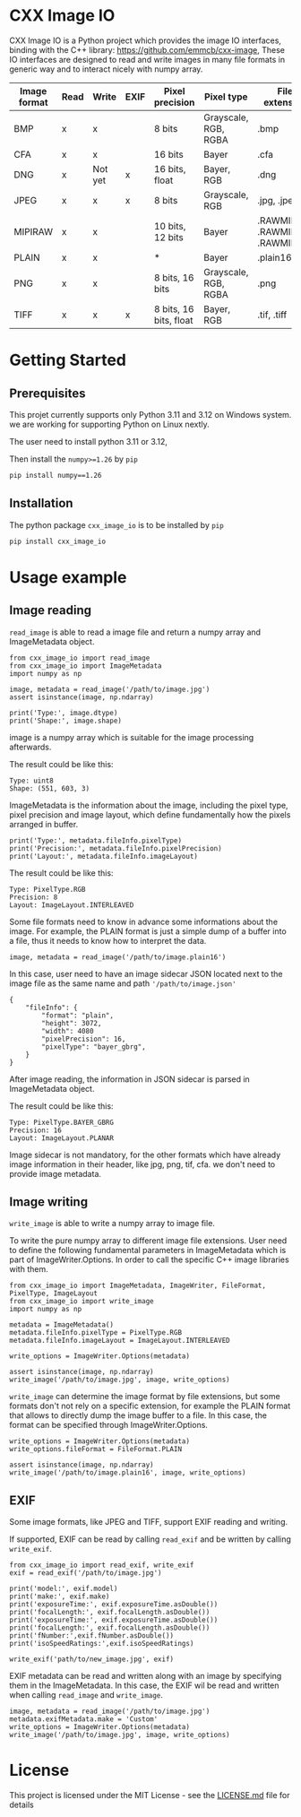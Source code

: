 # CXX Image IO

CXX Image IO is a Python project which provides the image IO interfaces, binding with the C++ library: https://github.com/emmcb/cxx-image,
These IO interfaces are designed to read and write images in many file formats in generic way and to interact nicely with numpy array.

| Image format  | Read | Write  | EXIF | Pixel precision        | Pixel type           | File extension                   |
|---------------|------|--------|------|------------------------|----------------------|----------------------------------|
| BMP           | x    | x      |      | 8 bits                 | Grayscale, RGB, RGBA | .bmp                             |
| CFA           | x    | x      |      | 16 bits                | Bayer                | .cfa                             |
| DNG           | x    | Not yet| x    | 16 bits, float         | Bayer, RGB           | .dng                             |
| JPEG          | x    | x      | x    | 8 bits                 | Grayscale, RGB       | .jpg, .jpeg                      |
| MIPIRAW       | x    | x      |      | 10 bits, 12 bits       | Bayer                | .RAWMIPI, .RAWMIPI10, .RAWMIPI12 |
| PLAIN         | x    | x      |      | *                      | Bayer                | .plain16                         |
| PNG           | x    | x      |      | 8 bits, 16 bits        | Grayscale, RGB, RGBA | .png                             |
| TIFF          | x    | x      | x    | 8 bits, 16 bits, float | Bayer, RGB           | .tif, .tiff                      |

# Getting Started

## Prerequisites

This projet currently supports only Python 3.11 and 3.12 on Windows system. we are working for supporting Python on Linux nextly.

The user need to install python 3.11 or 3.12,

Then install the `numpy>=1.26` by `pip`

```sh
pip install numpy==1.26
```

## Installation

The python package `cxx_image_io` is to be installed by `pip`

```sh
pip install cxx_image_io
```

# Usage example

## Image reading

`read_image` is able to read a image file and return a numpy array and ImageMetadata object.

~~~~~~~~~~~~~~~{.python}
from cxx_image_io import read_image
from cxx_image_io import ImageMetadata
import numpy as np

image, metadata = read_image('/path/to/image.jpg')
assert isinstance(image, np.ndarray)

print('Type:', image.dtype)
print('Shape:', image.shape)
~~~~~~~~~~~~~~~

image is a numpy array which is suitable for the image processing afterwards.

The result could be like this:
~~~~~~~~~~~~~~~{.sh}
Type: uint8
Shape: (551, 603, 3)
~~~~~~~~~~~~~~~

ImageMetadata is the information about the image, including the pixel type, pixel precision and image layout, which define fundamentally how the pixels arranged in buffer.

~~~~~~~~~~~~~~~{.python}
print('Type:', metadata.fileInfo.pixelType)
print('Precision:', metadata.fileInfo.pixelPrecision)
print('Layout:', metadata.fileInfo.imageLayout)
~~~~~~~~~~~~~~~

The result could be like this:
~~~~~~~~~~~~~~~{.sh}
Type: PixelType.RGB
Precision: 8
Layout: ImageLayout.INTERLEAVED
~~~~~~~~~~~~~~~

Some file formats need to know in advance some informations about the image.
For example, the PLAIN format is just a simple dump of a buffer into a file, thus it needs to know how to interpret the data.

~~~~~~~~~~~~~~~{.python}
image, metadata = read_image('/path/to/image.plain16')
~~~~~~~~~~~~~~~

In this case, user need to have an image sidecar JSON located next to the image file as the same name and path `'/path/to/image.json'`

~~~~~~~~~~~~~~~{.json}
{
    "fileInfo": {
        "format": "plain",
        "height": 3072,
        "width": 4080
        "pixelPrecision": 16,
        "pixelType": "bayer_gbrg",
    }
}
~~~~~~~~~~~~~~~

After image reading, the information in JSON sidecar is parsed in ImageMetadata object.

The result could be like this:
~~~~~~~~~~~~~~~{.sh}
Type: PixelType.BAYER_GBRG
Precision: 16
Layout: ImageLayout.PLANAR
~~~~~~~~~~~~~~~

Image sidecar is not mandatory, for the other formats which have already image information in their header, like jpg, png, tif, cfa. we don't need to provide image metadata.


## Image writing

`write_image` is able to write a numpy array to image file.

To write the pure numpy array to different image file extensions.
User need to define the following fundamental parameters in ImageMetadata which is part of ImageWriter.Options.
In order to call the specific C++ image libraries with them.

~~~~~~~~~~~~~~~{.python}
from cxx_image_io import ImageMetadata, ImageWriter, FileFormat, PixelType, ImageLayout
from cxx_image_io import write_image
import numpy as np

metadata = ImageMetadata()
metadata.fileInfo.pixelType = PixelType.RGB
metadata.fileInfo.imageLayout = ImageLayout.INTERLEAVED

write_options = ImageWriter.Options(metadata)

assert isinstance(image, np.ndarray)
write_image('/path/to/image.jpg', image, write_options)
~~~~~~~~~~~~~~~

`write_image` can determine the image format by file extensions, but some formats don't not rely on a specific extension, for example the PLAIN format that allows to directly dump the image buffer to a file. In this case, the format can be specified through ImageWriter.Options.

~~~~~~~~~~~~~~~{.python}
write_options = ImageWriter.Options(metadata)
write_options.fileFormat = FileFormat.PLAIN

assert isinstance(image, np.ndarray)
write_image('/path/to/image.plain16', image, write_options)
~~~~~~~~~~~~~~~



## EXIF

Some image formats, like JPEG and TIFF, support EXIF reading and writing.

If supported, EXIF can be read by calling `read_exif` and be written by calling `write_exif`.

~~~~~~~~~~~~~~~{.python}
from cxx_image_io import read_exif, write_exif
exif = read_exif('/path/to/image.jpg')

print('model:', exif.model)
print('make:', exif.make)
print('exposureTime:', exif.exposureTime.asDouble())
print('focalLength:', exif.focalLength.asDouble())
print('exposureTime:', exif.exposureTime.asDouble())
print('focalLength:', exif.focalLength.asDouble())
print('fNumber:',exif.fNumber.asDouble())
print('isoSpeedRatings:',exif.isoSpeedRatings)

write_exif('path/to/new_image.jpg', exif)
~~~~~~~~~~~~~~~

EXIF metadata can be read and written along with an image by specifying them in the ImageMetadata. In this case, the EXIF wil be read and written when calling `read_image` and `write_image`.

~~~~~~~~~~~~~~~{.python}
image, metadata = read_image('/path/to/image.jpg')
metadata.exifMetadata.make = 'Custom'
write_options = ImageWriter.Options(metadata)
write_image('/path/to/image.jpg', image, write_options)
~~~~~~~~~~~~~~~

# License

This project is licensed under the MIT License - see the [LICENSE.md](./LICENSE.md) file for details

